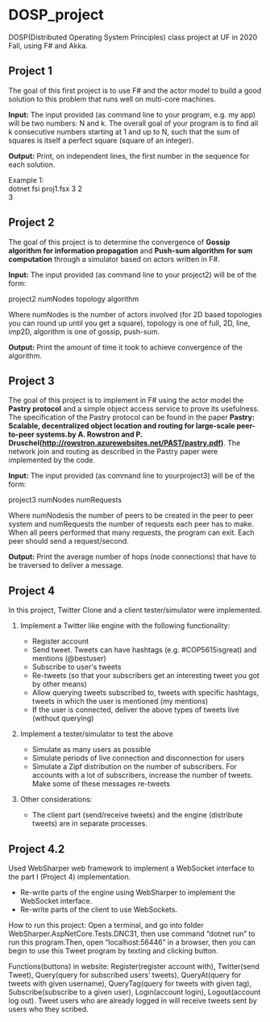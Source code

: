 # DOSP_project
DOSP(Distributed Operating System Principles) class project at UF in 2020 Fall, using F# and Akka.

## Project 1
The goal of this first project is to use F# and the actor model to build a good solution to this problem that runs well on multi-core machines.

**Input:** The input provided (as command line to your program, e.g. my app)
will be two numbers: N and k. The overall goal of your program is to find all
k consecutive numbers starting at 1 and up to N, such that the sum of squares
is itself a perfect square (square of an integer).

**Output:** Print, on independent lines, the first number in the sequence for each solution.

Example 1:  
dotnet fsi proj1.fsx 3 2  
3

## Project 2
The goal of this project is to determine the convergence of **Gossip algorithm for information propagation** and **Push-sum algorithm for sum computation** through a simulator based on actors written in F#.

**Input:** The input provided (as command line to your project2) will be of the form:

project2 numNodes topology algorithm

Where numNodes is the number of actors involved (for 2D based topologies you can round up until you get a square), topology is one of full, 2D, line, imp2D, algorithm is one of gossip, push-sum.

**Output:** Print the amount of time it took to achieve convergence of the algorithm.

## Project 3
The goal of this project is to implement in F# using the actor model the **Pastry protocol** and a simple object access service to prove its usefulness. The specification of the Pastry protocol can be found in the paper **Pastry: Scalable, decentralized object location and routing for large-scale peer-to-peer systems.by A. Rowstron and P. Druschel(http://rowstron.azurewebsites.net/PAST/pastry.pdf)**. The network join and routing as described in the Pastry paper were implemented by the code.

**Input:** The input provided (as command line to yourproject3) will be of the form:

project3 numNodes numRequests

Where numNodesis the number of peers to be created in the peer to peer system and numRequests the number of requests each peer has to make. When all peers performed that many requests, the program can exit. Each peer should send a request/second.

**Output:** Print the average number of hops (node connections) that have to be traversed to deliver a message.

## Project 4
In this project, Twitter Clone and a client tester/simulator were implemented.

1. Implement a Twitter like engine with the following functionality:
   - Register account
   - Send tweet. Tweets can have hashtags (e.g. #COP5615isgreat) and mentions (@bestuser)
   - Subscribe to user's tweets
   - Re-tweets (so that your subscribers get an interesting tweet you got by other means)
   - Allow querying tweets subscribed to, tweets with specific hashtags, tweets in which the user is mentioned (my mentions)
   - If the user is connected, deliver the above types of tweets live (without querying)
   
2. Implement a tester/simulator to test the above
   - Simulate as many users as possible
   - Simulate periods of live connection and disconnection for users
   - Simulate a Zipf distribution on the number of subscribers. For accounts with a lot of subscribers, increase the number of tweets. Make some of these messages re-tweets
   
3. Other considerations:  
   - The client part (send/receive tweets) and the engine (distribute tweets) are in separate processes.


## Project 4.2
Used WebSharper web framework to implement a WebSocket interface to the part I (Project 4) implementation.
 - Re-write parts of the engine using WebSharper to implement the WebSocket interface.
 - Re-write parts of the client to use WebSockets.

How to run this project: Open a terminal, and go into folder WebSharper.AspNetCore.Tests.DNC31, then use command “dotnet run” to run this program.Then, open “localhost:56446” in a browser, then you can begin to use this Tweet program by texting and clicking button.

Functions(buttons) in website: Register(register account with), Twitter(send Tweet), Query(query for subscribed users’ tweets), QueryAt(query for tweets with given username), QueryTag(query for tweets with given tag), Subscribe(subscribe to a given user), Login(account login), Logout(account log out).
Tweet users who are already logged in will receive tweets sent by users who they scribed.
